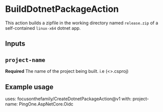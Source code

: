 # BuildDotnetPackageAction

This action builds a zipfile in the working directory named `release.zip` of a self-contained `linux-x64` dotnet app.

## Inputs

## `project-name`

**Required** The name of the project being built. i.e (<<projectName>>.csproj)

## Example usage

  uses: focusonthefamily/CreateDotnetPackageAction@v1
  with:
    project-name: PingOne.AspNetCore.Oidc
